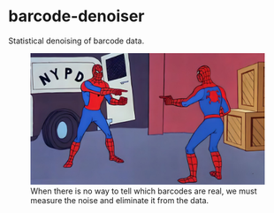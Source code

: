 # barcode-denoiser
Statistical denoising of barcode data.

<figure>
    <img src = 'zero-ground-truth.jpg' width = '500'>
    <figcaption>
    When there is no way to tell which barcodes are real, we must measure the noise and eliminate it from the data.
    </figcaption>
</figure>